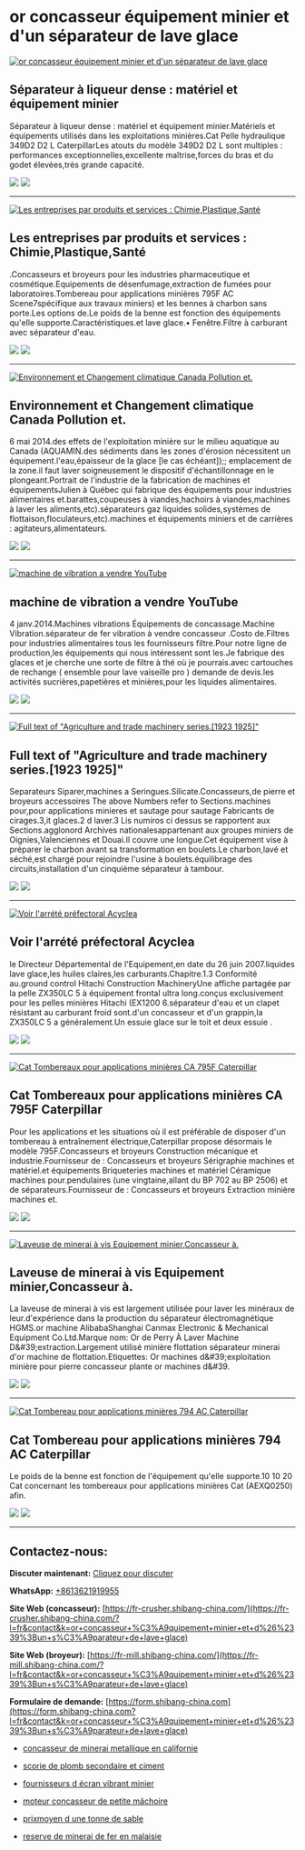 # or concasseur équipement minier et d&#39;un séparateur de lave glace

<a href="https://swt.shibang-china.com/?l=fr&img&k=or+concasseur+%C3%A9quipement+minier+et+d%26%2339%3Bun+s%C3%A9parateur+de+lave+glace" target="_blank">![or concasseur équipement minier et d&#39;un séparateur de lave glace](http://static.shibang-china.com/all-800x300/390.jpg)</a>

## Séparateur à liqueur dense : matériel et équipement minier
Séparateur à liqueur dense : matériel et équipement minier.Matériels et équipements utilisés dans les exploitations minières.Cat Pelle hydraulique 349D2 D2 L CaterpillarLes atouts du modèle 349D2 D2 L sont multiples : performances exceptionnelles,excellente maîtrise,forces du bras et du godet élevées,très grande capacité.


<a href="https://whatsapp.shibangsoft.com/WhatsApp.php" target="_blank" title="WhatsApp">![](http://static.shibang-china.com/icon/whatsapp.png)</a> <a href="https://swt.shibang-china.com/?l=fr&icon&k=or+concasseur+%C3%A9quipement+minier+et+d%26%2339%3Bun+s%C3%A9parateur+de+lave+glace" target="_blank">![](http://static.shibang-china.com/icon/chat-fr.png)</a>

---

<a href="https://swt.shibang-china.com/?l=fr&img&k=or+concasseur+%C3%A9quipement+minier+et+d%26%2339%3Bun+s%C3%A9parateur+de+lave+glace" target="_blank">![Les entreprises par produits et services : Chimie,Plastique,Santé](http://static.shibang-china.com/all-800x300/1118.jpg)</a>

## Les entreprises par produits et services : Chimie,Plastique,Santé
.Concasseurs et broyeurs pour les industries pharmaceutique et cosmétique.Equipements de désenfumage,extraction de fumées pour laboratoires.Tombereau pour applications minières 795F AC Scene7spécifique aux travaux miniers) et les bennes à charbon sans porte.Les options de.Le poids de la benne est fonction des équipements qu&#39;elle supporte.Caractéristiques.et lave glace.• Fenêtre.Filtre à carburant avec séparateur d&#39;eau.


<a href="https://whatsapp.shibangsoft.com/WhatsApp.php" target="_blank" title="WhatsApp">![](http://static.shibang-china.com/icon/whatsapp.png)</a> <a href="https://swt.shibang-china.com/?l=fr&icon&k=or+concasseur+%C3%A9quipement+minier+et+d%26%2339%3Bun+s%C3%A9parateur+de+lave+glace" target="_blank">![](http://static.shibang-china.com/icon/chat-fr.png)</a>

---

<a href="https://swt.shibang-china.com/?l=fr&img&k=or+concasseur+%C3%A9quipement+minier+et+d%26%2339%3Bun+s%C3%A9parateur+de+lave+glace" target="_blank">![Environnement et Changement climatique Canada Pollution et.](http://static.shibang-china.com/all-800x300/1438.jpg)</a>

## Environnement et Changement climatique Canada Pollution et.
6 mai 2014.des effets de l&#39;exploitation minière sur le milieu aquatique au Canada (AQUAMIN.des sédiments dans les zones d&#39;érosion nécessitent un équipement.l&#39;eau,épaisseur de la glace [le cas échéant]);; emplacement de la zone.il faut laver soigneusement le dispositif d&#39;échantillonnage en le plongeant.Portrait de l&#39;industrie de la fabrication de machines et équipementsJulien à Québec qui fabrique des équipements pour industries alimentaires et.barattes,coupeuses à viandes,hachoirs à viandes,machines à laver les aliments,etc).séparateurs gaz liquides solides,systèmes de flottaison,floculateurs,etc).machines et équipements miniers et de carrières : agitateurs,alimentateurs.


<a href="https://whatsapp.shibangsoft.com/WhatsApp.php" target="_blank" title="WhatsApp">![](http://static.shibang-china.com/icon/whatsapp.png)</a> <a href="https://swt.shibang-china.com/?l=fr&icon&k=or+concasseur+%C3%A9quipement+minier+et+d%26%2339%3Bun+s%C3%A9parateur+de+lave+glace" target="_blank">![](http://static.shibang-china.com/icon/chat-fr.png)</a>

---

<a href="https://swt.shibang-china.com/?l=fr&img&k=or+concasseur+%C3%A9quipement+minier+et+d%26%2339%3Bun+s%C3%A9parateur+de+lave+glace" target="_blank">![machine de vibration a vendre YouTube](http://static.shibang-china.com/all-800x300/662.jpg)</a>

## machine de vibration a vendre YouTube
4 janv.2014.Machines vibrations Équipements de concassage.Machine Vibration.séparateur de fer vibration à vendre concasseur .Costo de.Filtres pour industries alimentaires tous les fournisseurs filtre.Pour notre ligne de production,les équipements qui nous intéressent sont les.Je fabrique des glaces et je cherche une sorte de filtre à thé où je pourrais.avec cartouches de rechange ( ensemble pour lave vaiseille pro ) demande de devis.les activités sucrières,papetières et minières,pour les liquides alimentaires.


<a href="https://whatsapp.shibangsoft.com/WhatsApp.php" target="_blank" title="WhatsApp">![](http://static.shibang-china.com/icon/whatsapp.png)</a> <a href="https://swt.shibang-china.com/?l=fr&icon&k=or+concasseur+%C3%A9quipement+minier+et+d%26%2339%3Bun+s%C3%A9parateur+de+lave+glace" target="_blank">![](http://static.shibang-china.com/icon/chat-fr.png)</a>

---

<a href="https://swt.shibang-china.com/?l=fr&img&k=or+concasseur+%C3%A9quipement+minier+et+d%26%2339%3Bun+s%C3%A9parateur+de+lave+glace" target="_blank">![Full text of &quot;Agriculture and trade machinery series.[1923 1925]&quot;](http://static.shibang-china.com/all-800x300/1188.jpg)</a>

## Full text of &quot;Agriculture and trade machinery series.[1923 1925]&quot;
Separateurs Siparer,machines a Seringues.Silicate.Concasseurs,de pierre et broyeurs accessoires The above Numbers refer to Sections.machines pour,pour applications minieres et sautage pour sautage Fabricants de cirages.3,it glaces.2 d laver.3 Lis numiros ci dessus se rapportent aux Sections.agglonord Archives nationalesappartenant aux groupes miniers de Oignies,Valenciennes et Douai.Il couvre une longue.Cet équipement vise à préparer le charbon avant sa transformation en boulets.Le charbon,lavé et séché,est chargé pour rejoindre l&#39;usine à boulets.équilibrage des circuits,installation d&#39;un cinquième séparateur à tambour.


<a href="https://whatsapp.shibangsoft.com/WhatsApp.php" target="_blank" title="WhatsApp">![](http://static.shibang-china.com/icon/whatsapp.png)</a> <a href="https://swt.shibang-china.com/?l=fr&icon&k=or+concasseur+%C3%A9quipement+minier+et+d%26%2339%3Bun+s%C3%A9parateur+de+lave+glace" target="_blank">![](http://static.shibang-china.com/icon/chat-fr.png)</a>

---

<a href="https://swt.shibang-china.com/?l=fr&img&k=or+concasseur+%C3%A9quipement+minier+et+d%26%2339%3Bun+s%C3%A9parateur+de+lave+glace" target="_blank">![Voir l&#39;arrété préfectoral Acyclea](http://static.shibang-china.com/all-800x300/1104.jpg)</a>

## Voir l&#39;arrété préfectoral Acyclea
le Directeur Départemental de l&#39;Equipement,en date du 26 juin 2007.liquides lave glace,les huiles claires,les carburants.Chapitre.1.3 Conformité au.ground control Hitachi Construction MachineryUne affiche partagée par la pelle ZX350LC 5 à équipement frontal ultra long.conçus exclusivement pour les pelles minières Hitachi (EX1200 6.séparateur d&#39;eau et un clapet résistant au carburant froid sont.d&#39;un concasseur et d&#39;un grappin,la ZX350LC 5 a généralement.Un essuie glace sur le toit et deux essuie .


<a href="https://whatsapp.shibangsoft.com/WhatsApp.php" target="_blank" title="WhatsApp">![](http://static.shibang-china.com/icon/whatsapp.png)</a> <a href="https://swt.shibang-china.com/?l=fr&icon&k=or+concasseur+%C3%A9quipement+minier+et+d%26%2339%3Bun+s%C3%A9parateur+de+lave+glace" target="_blank">![](http://static.shibang-china.com/icon/chat-fr.png)</a>

---

<a href="https://swt.shibang-china.com/?l=fr&img&k=or+concasseur+%C3%A9quipement+minier+et+d%26%2339%3Bun+s%C3%A9parateur+de+lave+glace" target="_blank">![Cat Tombereaux pour applications minières CA 795F Caterpillar](http://static.shibang-china.com/all-800x300/992.jpg)</a>

## Cat Tombereaux pour applications minières CA 795F Caterpillar
Pour les applications et les situations où il est préférable de disposer d&#39;un tombereau à entraînement électrique,Caterpillar propose désormais le modèle 795F.Concasseurs et broyeurs Construction mécanique et industrie.Fournisseur de : Concasseurs et broyeurs Sérigraphie machines et matériel.et équipements Briqueteries machines et matériel Céramique machines pour.pendulaires (une vingtaine,allant du BP 702 au BP 2506) et de séparateurs.Fournisseur de : Concasseurs et broyeurs Extraction minière machines et.


<a href="https://whatsapp.shibangsoft.com/WhatsApp.php" target="_blank" title="WhatsApp">![](http://static.shibang-china.com/icon/whatsapp.png)</a> <a href="https://swt.shibang-china.com/?l=fr&icon&k=or+concasseur+%C3%A9quipement+minier+et+d%26%2339%3Bun+s%C3%A9parateur+de+lave+glace" target="_blank">![](http://static.shibang-china.com/icon/chat-fr.png)</a>

---

<a href="https://swt.shibang-china.com/?l=fr&img&k=or+concasseur+%C3%A9quipement+minier+et+d%26%2339%3Bun+s%C3%A9parateur+de+lave+glace" target="_blank">![Laveuse de minerai à vis Equipement minier,Concasseur à.](http://static.shibang-china.com/all-800x300/1375.jpg)</a>

## Laveuse de minerai à vis Equipement minier,Concasseur à.
La laveuse de minerai à vis est largement utilisée pour laver les minéraux de leur.d&#39;expérience dans la production du séparateur électromagnétique HGMS.or machine AlibabaShanghai Canmax Electronic &amp; Mechanical Equipment Co.Ltd.Marque nom: Or de Perry À Laver Machine D&amp;#39;extraction.Largement utilisé minière flottation séparateur minerai d&#39;or machine de flottation.Etiquettes: Or machines d&amp;#39;exploitation minière pour pierre concasseur plante or machines d&amp;#39.


<a href="https://whatsapp.shibangsoft.com/WhatsApp.php" target="_blank" title="WhatsApp">![](http://static.shibang-china.com/icon/whatsapp.png)</a> <a href="https://swt.shibang-china.com/?l=fr&icon&k=or+concasseur+%C3%A9quipement+minier+et+d%26%2339%3Bun+s%C3%A9parateur+de+lave+glace" target="_blank">![](http://static.shibang-china.com/icon/chat-fr.png)</a>

---

<a href="https://swt.shibang-china.com/?l=fr&img&k=or+concasseur+%C3%A9quipement+minier+et+d%26%2339%3Bun+s%C3%A9parateur+de+lave+glace" target="_blank">![Cat Tombereau pour applications minières 794 AC Caterpillar](http://static.shibang-china.com/all-800x300/296.jpg)</a>

## Cat Tombereau pour applications minières 794 AC Caterpillar
Le poids de la benne est fonction de l&#39;équipement qu&#39;elle supporte.10 10 20 Cat concernant les tombereaux pour applications minières Cat (AEXQ0250) afin.

<a href="https://whatsapp.shibangsoft.com/WhatsApp.php" target="_blank" title="WhatsApp">![](http://static.shibang-china.com/icon/whatsapp.png)</a> <a href="https://swt.shibang-china.com/?l=fr&icon&k=or+concasseur+%C3%A9quipement+minier+et+d%26%2339%3Bun+s%C3%A9parateur+de+lave+glace" target="_blank">![](http://static.shibang-china.com/icon/chat-fr.png)</a>

---
## Contactez-nous:

**Discuter maintenant:** [Cliquez pour discuter](https://swt.shibang-china.com?l=fr&contact&k=or+concasseur+%C3%A9quipement+minier+et+d%26%2339%3Bun+s%C3%A9parateur+de+lave+glace)

**WhatsApp:**  [+8613621919955](https://whatsapp.shibangsoft.com/WhatsApp.php)

**Site Web (concasseur):** [https://fr-crusher.shibang-china.com/](https://fr-crusher.shibang-china.com/?l=fr&contact&k=or+concasseur+%C3%A9quipement+minier+et+d%26%2339%3Bun+s%C3%A9parateur+de+lave+glace)

**Site Web (broyeur):** [https://fr-mill.shibang-china.com/](https://fr-mill.shibang-china.com/?l=fr&contact&k=or+concasseur+%C3%A9quipement+minier+et+d%26%2339%3Bun+s%C3%A9parateur+de+lave+glace)

**Formulaire de demande:** [https://form.shibang-china.com](https://form.shibang-china.com?l=fr&contact&k=or+concasseur+%C3%A9quipement+minier+et+d%26%2339%3Bun+s%C3%A9parateur+de+lave+glace)

* [concasseur de minerai metallique en californie](../30/concasseur%20de%20minerai%20metallique%20en%20californie.md)

* [scorie de plomb secondaire et ciment](../30/scorie%20de%20plomb%20secondaire%20et%20ciment.md)

* [fournisseurs d écran vibrant minier](../30/fournisseurs%20d%20%C3%A9cran%20vibrant%20minier.md)

* [moteur concasseur de petite mâchoire](../35/moteur%20concasseur%20de%20petite%20m%C3%A2choire.md)

* [prix ​​moyen d une tonne de sable](../30/prix%20%E2%80%8B%E2%80%8Bmoyen%20d%20une%20tonne%20de%20sable.md)

* [reserve de minerai de fer en malaisie](../38/reserve%20de%20minerai%20de%20fer%20en%20malaisie.md)